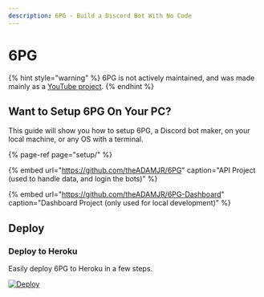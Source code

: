```yaml
---
description: 6PG - Build a Discord Bot With No Code
---
```


# 6PG



{% hint style="warning" %}
6PG is not actively maintained, and was made mainly as a [YouTube project](https://youtube.com/adamjr).
{% endhint %}

## Want to Setup 6PG On Your PC?

This guide will show you how to setup 6PG, a Discord bot maker, on your local machine, or any OS with a terminal.

{% page-ref page="setup/" %}

{% embed url="https://github.com/theADAMJR/6PG" caption="API Project \(used to handle data, and login the bots\)" %}

{% embed url="https://github.com/theADAMJR/6PG-Dashboard" caption="Dashboard Project \(only used for local development\)" %}

## Deploy

### Deploy to Heroku

Easily deploy 6PG to Heroku in a few steps.

[![Deploy](https://www.herokucdn.com/deploy/button.svg)](https://heroku.com/deploy?template=https://github.com/theADAMJR/6PG/tree/master)



